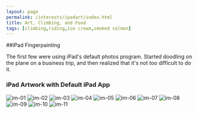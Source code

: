 ```yaml
---
layout: page
permalink: /interests/ipadart/index.html
title: Art, Climbing, and Food
tags: [climbing,riding,ice cream,smoked salmon]
---
```


##iPad Fingerpainting

<a name="iPad"></a>

The first few were using iPad's default photos program. Started doodling on the plane on a business trip, and then realized that it's not too difficult to do it. 

### iPad Artwork with Default iPad App

![im-01](ipadart/im-01.png)
![im-02](ipadart/im-02.png)
![im-03](ipadart/im-03.png)
![im-04](ipadart/im-04.png)
![im-05](ipadart/im-05.png)
![im-06](ipadart/im-06.png)
![im-07](ipadart/im-07.png)
![im-08](ipadart/im-08.png)
![im-09](ipadart/im-09.png)
![im-10](ipadart/im-10.png)
![im-11](ipadart/im-11.png)


